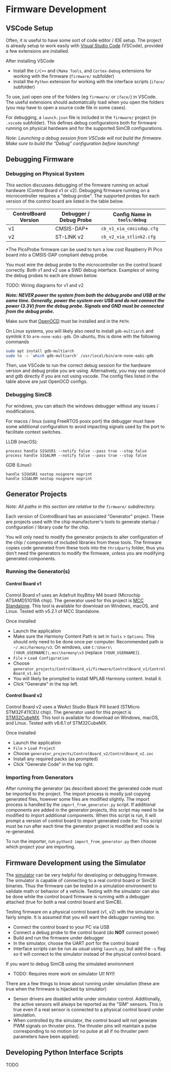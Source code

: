 # Firmware Development

## VSCode Setup

Often, it is useful to have some sort of code editor / IDE setup. The project is already setup to work easily with [Visual Studio Code](https://code.visualstudio.com/) (VSCode), provided a few extensions are installed.

After installing VSCode

- Install the `C/C++` and `CMake Tools`, and `Cortex-Debug` extensions for working with the firmware (`firmware/` subfolder)
- Install the `Python` extension for working with the interface scripts (`iface/` subfolder)


To use, just open one of the folders (eg `firmware/` or `iface/`) in VSCode. The useful extensions should automatically load when you open the folders (you may have to open a source code file in some cases).

For debugging, a `launch.json` file is included in the `firmware/` project (in `.vscode` subfolder). This defines debug configurations both for firmware running on physical hardware and for the supported SimCB configurations.

*Note: Launching a debug session from VSCode will not build the firmware. Make sure to build the "Debug" configuration before launching!*


## Debugging Firmware

### Debugging on Physical System

This section discusses debugging of the firmware running on actual hardware (Control Board v1 or v2). Debugging firmware running on a microcontroller requires a "debug probe". The supported probes for each version of the control board are listed in the table below.

| ControlBoard Version | Debugger / Debug Probe | Config Name in `tools/debug` |
| -------------------- | ---------------------- | ---------------------------- |
| v1                   | CMSIS-DAP&ast;         | `cb_v1_via_cmsisdap.cfg`     |
| v2                   | ST-LINK v2             | `cb_v2_via_stlink2.cfg`      |

&ast;The PicoProbe firmware can be used to turn a low cost Raspberry Pi Pico board into a CMSIS-DAP compliant debug probe.

You must wire the debug probe to the microcontroller on the control board correctly. Both v1 and v2 use a SWD debug interface. Examples of wiring the debug probes to each are shown below.

TODO: Wiring diagrams for v1 and v2

***Note: NEVER power the system from both the debug probe and USB at the same time. Generally, power the system over USB and do not connect the power (3.3V) from the debug probe. Signals and GND must be connected from the debug probe.***


Make sure that [OpenOCD](https://openocd.org/) must be installed and in the `PATH`. 

On Linux systems, you will likely also need to install `gdb-multiarch` and symlink it to `arm-none-eabi-gdb`. On ubuntu, this is done with the following commands

```sh
sudo apt install gdb-multiarch
sudo ln -s `which gdb-multiarch` /usr/local/bin/arm-none-eabi-gdb
```

Then, use VSCode to run the correct debug session for the hardware version and debug probe you are using. Alternatively, you may use openocd and gdb directly if you are not using vscode. The config files listed in the table above are just OpenOCD configs.


### Debugging SimCB

For windows, you can attach the windows debugger without any issues / modifications.

For macos / linux (using FreeRTOS posix port) the debugger must have some additional configuration to avoid impacting signals used by the port to facilitate context switches.

LLDB (macOS):

```
process handle SIGUSR1 --notify false --pass true --stop false
process handle SIGALRM --notify false --pass true --stop false
```

GDB (Linux):

```
handle SIGUSR1 nostop noignore noprint
handle SIGALRM nostop noignore noprint
```


## Generator Projects

*Note: All paths in this section are relative to the `firmware/` subdirectory.*


Each version of ControlBoard has an associated "Generator" project. These are projects used with the chip manufacturer's tools to generate startup / configuration / library code for the chip.

You will only need to modify the generator projects to alter configuration of the chip / components of included libraries from these tools. The firmware copies code generated from these tools into the `thridparty` folder, thus you don't need the generators to modify the firmware, unless you are modifying generated components.

### Running the Generator(s)

#### Control Board v1

Control Board v1 uses an Adafruit ItsyBitsy M4 board (Microchip ATSAMD51G19A chip). The generator used for this project is [MCC Standalone](https://www.microchip.com/en-us/tools-resources/configure/mplab-code-configurator). This tool is available for download on Windows, macOS, and Linux. Tested with v5.2.1 of MCC Standalone.

Once installed

- Launch the application
- Make sure the Harmony Content Path is set in `Tools` > `Options`. This should only need to be done once per computer. Recommended path is `~/.mcc/harmony/v3`. On windows, use `C:\Users\[YOUR_USERNAME]\.mcc\harmony\v3` (replace `[YOUR_USERNAME]`).
- `File` > `Load Configuration`
- Choose `generator_projects/ControlBoard_v1/firmware/ControlBoard_v1/ControlBoard_v1.mc3`
- You will likely be prompted to install MPLAB Harmony content. Install it.
- Click "Generate" in the top left.

#### Control Board v2

Control Board v2 uses a WeAct Studio Black Pill board (STMicro STM32F411CEU chip). The generator used for this project is [STM32CubeMX](https://www.st.com/en/development-tools/stm32cubemx.html). This tool is available for download on Windows, macOS, and Linux. Tested with v6.6.1 of STM32CubeMX.

Once installed

- Launch the application
- `File` > `Load Project`
- Choose `generator_projects/ControlBoard_v2/ControlBoard_v2.ioc`
- Install any required packs (as prompted)
- Click "Generate Code" in the top right.


### Importing from Generators

After running the generator (as described above) the generated code must be imported to the project. The import process is mostly just copying generated files, however some files are modified slightly. The import process is handled by the `import_from_generator.py` script. If additional components are added in the generator projects, this script may need to be modified to import additional components. When this script is run, it will prompt a version of control board to import generated code for. This script must be run after each time the generator project is modified and code is re-generated.

To run the importer, run `python3 import_from_generator.py` then choose which project your are importing.


## Firmware Development using the Simulator

The [simulator](https://github.com/MB3hel/GodotAUVSim) can be very helpful for developing or debugging firmware. The simulator is capable of connecting to a real control board or SimCB binaries. Thus the firmware can be tested in a simulation environment to validate math or behavior of a vehicle. Testing with the simulator can also be done while the control board firmware is running with a debugger attached (true for both a real control board and SimCB).

Testing firmware on a physical control board (v1, v2) with the simulator is fairly simple. It is assumed that you will want the debugger running too:

- Connect the control board to your PC via USB
- Connect a debug probe to the control board (do **NOT** connect power)
- Build and run the firmware under debugger
- In the simulator, choose the UART port for the control board
- Interface scripts can be run as usual using `launch.py`, but add the `-s` flag so it will connect to the simulator instead of the physical control board.


If you want to debug SimCB using the simulated environment

- TODO: Requires more work on simulator UI! NYI!


There are a few things to know about running under simulation (these are true when the firmware is hijacked by simulator)

- Sensor drivers are disabled while under simulator control. Additionally, the active sensors will always be reported as the "SIM" sensors. This is true even if a real sensor is connected to a physical control board under simulation.
- When controlled by the simulator, the control board will not generate PWM signals on thruster pins. The thruster pins will maintain a pulse corresponding to no motion (or no pulse at all if no thruster pwm parameters have been applied).


## Developing Python Interface Scripts

TODO
